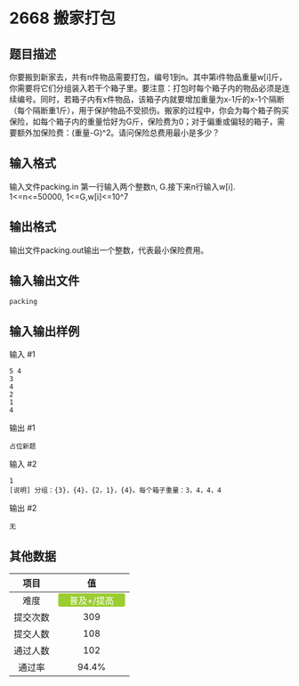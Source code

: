 # 2668 搬家打包

## 题目描述

你要搬到新家去，共有n件物品需要打包，编号1到n。其中第i件物品重量w[i]斤，你需要将它们分组装入若干个箱子里。要注意：打包时每个箱子内的物品必须是连续编号。同时，若箱子内有x件物品，该箱子内就要增加重量为x-1斤的x-1个隔断（每个隔断重1斤），用于保护物品不受损伤。搬家的过程中，你会为每个箱子购买保险，如每个箱子内的重量恰好为G斤，保险费为0；对于偏重或偏轻的箱子，需要额外加保险费：(重量-G)^2。请问保险总费用最小是多少？

## 输入格式

输入文件packing.in 第一行输入两个整数n, G.接下来n行输入w[i]. 1<=n<=50000, 1<=G,w[i]<=10^7

## 输出格式

输出文件packing.out输出一个整数，代表最小保险费用。

## 输入输出文件

`packing`

## 输入输出样例

输入 #1
```
5 4
3
4
2
1
4
```
输出 #1
```
占位新题
```
输入 #2
```
1
[说明] 分组：{3}，{4}，{2，1}，{4}。每个箱子重量：3，4，4，4
```
输出 #2
```
无
```

## 其他数据

|项目|值|
|:---:|:---:|
|难度|<span style="text-align: center; display: inline-block; border-radius: 3px; color: white; width: 120px; height: 24px; background-color: yellowgreen">普及+/提高</span>|
|提交次数|$309$|
|提交人数|$108$|
|通过人数|$102$|
|通过率|$94.4\%$|

